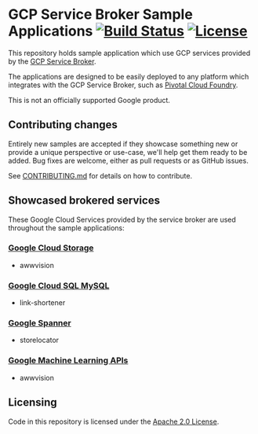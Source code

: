 # GCP Service Broker Sample Applications [![Build Status](https://travis-ci.org/GoogleCloudPlatform/service-broker-samples.svg?branch=master)](https://travis-ci.org/GoogleCloudPlatform/service-broker-samples)  [![License](https://img.shields.io/badge/license-Apache%202.0-blue.svg)](https://opensource.org/licenses/Apache-2.0)

This repository holds sample application which use GCP services provided by the [GCP Service Broker](https://github.com/GoogleCloudPlatform/gcp-service-broker/).

The applications are designed to be easily deployed to any platform which integrates with
the GCP Service Broker, such as [Pivotal Cloud Foundry](https://pivotal.io/platform).

This is not an officially supported Google product.

## Contributing changes

Entirely new samples are accepted if they showcase something new or provide a unique perspective or use-case, we'll help get them ready to be added.
Bug fixes are welcome, either as pull requests or as GitHub issues.

See [CONTRIBUTING.md](CONTRIBUTING.md) for details on how to contribute.

## Showcased brokered services

These Google Cloud Services provided by the service broker are used throughout the sample applications:

### [Google Cloud Storage](https://github.com/GoogleCloudPlatform/gcp-service-broker/blob/master/docs/use.md#-google-cloud-storage)
* awwvision 

### [Google Cloud SQL MySQL](https://github.com/GoogleCloudPlatform/gcp-service-broker/blob/master/docs/use.md#-google-cloudsql-mysql)
* link-shortener

### [Google Spanner](https://github.com/GoogleCloudPlatform/gcp-service-broker/blob/master/docs/use.md#-google-spanner)
* storelocator

### [Google Machine Learning APIs](https://github.com/GoogleCloudPlatform/gcp-service-broker/blob/master/docs/use.md#-google-cloudsql-mysql)
* awwvision

## Licensing

Code in this repository is licensed under the [Apache 2.0 License](LICENSE).
